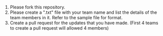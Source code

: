 1) Please fork this repository.
2) Please create a ".txt" file with your team name and list the details of the team members in it. Refer to the sample file for format.
3) Create a pull request for the updates that you have made. (First 4 teams to create a pull request will allowed 4 members)